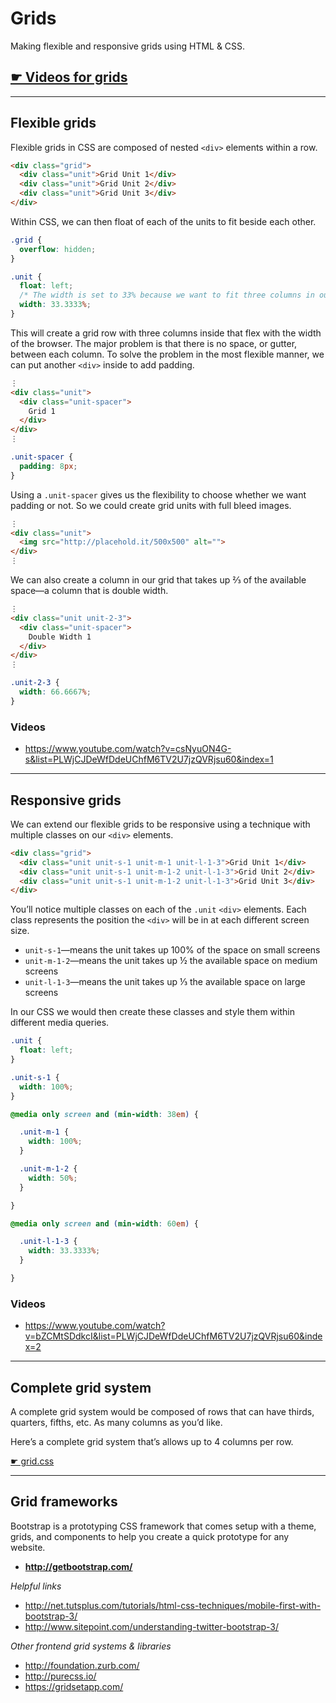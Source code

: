 # Grids

Making flexible and responsive grids using HTML & CSS.

## [☛ Videos for grids]()

---

## Flexible grids

Flexible grids in CSS are composed of nested `<div>` elements within a row.

```html
<div class="grid">
  <div class="unit">Grid Unit 1</div>
  <div class="unit">Grid Unit 2</div>
  <div class="unit">Grid Unit 3</div>
</div>
```

Within CSS, we can then float of each of the units to fit beside each other.

```css
.grid {
  overflow: hidden;
}

.unit {
  float: left;
  /* The width is set to 33% because we want to fit three columns in our row. */
  width: 33.3333%;
}
```

This will create a grid row with three columns inside that flex with the width of the browser.
The major problem is that there is no space, or gutter, between each column.
To solve the problem in the most flexible manner, we can put another `<div>` inside to add padding.

```html
⋮
<div class="unit">
  <div class="unit-spacer">
    Grid 1
  </div>
</div>
⋮
```

```css
.unit-spacer {
  padding: 8px;
}
```

Using a `.unit-spacer` gives us the flexibility to choose whether we want padding or not.
So we could create grid units with full bleed images.

```html
⋮
<div class="unit">
  <img src="http://placehold.it/500x500" alt="">
</div>
⋮
```

We can also create a column in our grid that takes up ⅔ of the available space—a column that is double width.

```html
⋮
<div class="unit unit-2-3">
  <div class="unit-spacer">
    Double Width 1
  </div>
</div>
⋮
```

```css
.unit-2-3 {
  width: 66.6667%;
}
```

### Videos

- <https://www.youtube.com/watch?v=csNyuON4G-s&list=PLWjCJDeWfDdeUChfM6TV2U7jzQVRjsu60&index=1>

---

## Responsive grids

We can extend our flexible grids to be responsive using a technique with multiple classes on our `<div>` elements.

```html
<div class="grid">
  <div class="unit unit-s-1 unit-m-1 unit-l-1-3">Grid Unit 1</div>
  <div class="unit unit-s-1 unit-m-1-2 unit-l-1-3">Grid Unit 2</div>
  <div class="unit unit-s-1 unit-m-1-2 unit-l-1-3">Grid Unit 3</div>
</div>
```

You’ll notice multiple classes on each of the `.unit` `<div>` elements.
Each class represents the position the `<div>` will be in at each different screen size.

- `unit-s-1`—means the unit takes up 100% of the space on small screens
- `unit-m-1-2`—means the unit takes up ½ the available space on medium screens
- `unit-l-1-3`—means the unit takes up ⅓ the available space on large screens

In our CSS we would then create these classes and style them within different media queries.

```css
.unit {
  float: left;
}

.unit-s-1 {
  width: 100%;
}

@media only screen and (min-width: 38em) {

  .unit-m-1 {
    width: 100%;
  }

  .unit-m-1-2 {
    width: 50%;
  }

}

@media only screen and (min-width: 60em) {

  .unit-l-1-3 {
    width: 33.3333%;
  }

}

```

### Videos

- <https://www.youtube.com/watch?v=bZCMtSDdkcI&list=PLWjCJDeWfDdeUChfM6TV2U7jzQVRjsu60&index=2>

---

## Complete grid system

A complete grid system would be composed of rows that can have thirds, quarters, fifths, etc.
As many columns as you’d like.

Here’s a complete grid system that’s allows up to 4 columns per row.

[☛ grid.css](css/grid.css)

---

## Grid frameworks

Bootstrap is a prototyping CSS framework that comes setup with a theme, grids, and components to help you create a quick prototype for any website.

- **<http://getbootstrap.com/>**

*Helpful links*

- <http://net.tutsplus.com/tutorials/html-css-techniques/mobile-first-with-bootstrap-3/>
- <http://www.sitepoint.com/understanding-twitter-bootstrap-3/>

*Other frontend grid systems & libraries*

- <http://foundation.zurb.com/>
- <http://purecss.io/>
- <https://gridsetapp.com/>
